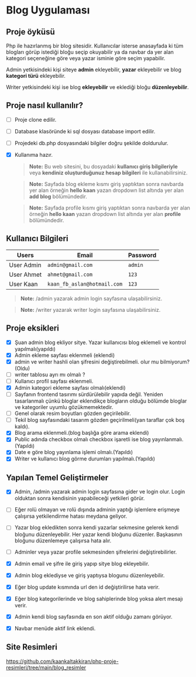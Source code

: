 # Blog Uygulaması
 ## Proje  öyküsü
 Php ile hazırlanmış bir blog sitesidir. Kullanıcılar isterse anasayfada ki tüm blogları görüp istediği bloğu seçip okuyabilir ya da navbar da yer alan kategori seçeneğine göre veya yazar isminie göre seçim yapabilir.

Admin yetkisindeki kişi siteye **admin** ekleyebilir, **yazar** ekleyebilir ve blog **kategori türü** ekleyebilir.

Writer yetkisindeki kişi ise blog **ekleyebilir** ve eklediği bloğu **düzenleyebilir**.

 ## Proje nasıl kullanılır?
- [ ] Proje clone edilir.
- [ ] Database klasöründe ki sql dosyası database import edilir.
- [ ] Projedeki db.php dosyasındaki bilgiler doğru şekilde doldurulur.
- [X] Kullanıma hazır.
      
   > **Note:**  Bu web sitesini, bu dosyadaki **kullanıcı giriş bilgileriyle**  veya **kendiniz oluşturduğunuz hesap bilgileri**  ile kullanabilirsiniz.
   
   > **Note:**  Sayfada blog ekleme kısmı  giriş yaptıktan sonra navbarda yer alan  örneğin **hello kaan**  yazan dropdown list altında yer alan **add blog** bölümündedir.

   > **Note:**  Sayfada profile  kısmı  giriş yaptıktan sonra navbarda yer alan  örneğin **hello kaan**  yazan dropdown list altında yer alan **profile** bölümündedir.

 ## Kullanıcı Bilgileri
 

| Users               |Email                          |Password                         |
|----------------|-------------------------------|-----------------------------|
|User Admin|         `admin@gmail.com`              |`admin`          |
|User Ahmet          |`ahmet@gmail.com`            |`123`           |
|User Kaan          |`kaan_fb_aslan@hotmail.com`  |`123`

 > **Note:** /admin yazarak admin login sayfasına ulaşabilirsiniz.

  > **Note:** /writer yazarak writer login sayfasına ulaşabilirsiniz.

 ## Proje eksikleri
 - [X] Şuan admin blog ekliyor sitye. Yazar kullanıcısı blog eklemeli ve kontrol yapılmalı(yapıldı)
-  [X] Admin ekleme sayfası eklenmeli (eklendi)
- [X] admin ve writer hashli olan şifresini değiştirebilmeli. olur mu bilmiyorum?(Oldu)
-  [ ] writer tablosu ayrı mı olmalı ?
 - [ ] Kullanıcı profil sayfası eklenmeli.
 - [X] Admin kategori ekleme sayfası olmalı(eklendi)
 - [ ] Sayfanın frontend tasırımı sürdürülebilir yapıda değil. Yeniden tasarlanmalı çünkü bloglar eklendikçe blogların olduğu bölümde bloglar ve kategoriler uyumlu gözükmemektedir.
 - [ ] Genel olarak resim boyutları gözden geçirilebilir.
 - [ ] Tekil blog sayfasındaki tasarım gözden geçirilmeli(yan taraflar çok boş kaldı).
 - [X] Blog arama eklenmeli.(blog başlığa göre arama eklendi)
 - [X] Public adında checkbox olmalı checkbox işaretli ise blog yayınlanmalı.(Yapıldı)
 - [X] Date e göre blog yayınlama işlemi olmalı.(Yapıldı)
 - [X] Writer ve kullanıcı blog görme durumları yapılmalı.(Yapıldı) 

 ## Yapılan Temel Geliştirmeler
 - [X] Admin, /admin yazarak admin login sayfasına gider ve login olur. Login olduktan sonra kendisinin yapabileceği yetkileri görür.
 - [ ] Eğer rolü olmayan ve rolü dışında adminin yaptığı işlemlere erişmeye çalışırsa yetkilendirme hatası meydana geliyor.
 - [ ] Yazar blog ekledikten sonra kendi yazarlar sekmesine gelerek kendi bloğunu düzenleyebilir. Her yazar kendi bloğunu düzenler. Başkasının bloğunu düzenlemeye çalışırsa hata alır.
 - [ ] Adminler veya yazar profile sekmesinden şifrelerini değiştirebilirler.
- [X] Admin email ve şifre ile giriş yapıp sitye blog ekleyebilir.
- [X] Admin blog eklediyse ve giriş yaptıysa blogunu düzenleyebilir.
- [X] Eğer blog update kısmında url den id değiştirilirse hata verir.
- [X] Eğer blog kategorilerinde ve blog sahiplerinde blog yoksa alert mesajı verir.
- [X] Admin kendi blog sayfasında en son aktif olduğu zamanı görüyor.
- [X] Navbar menüde aktif link eklendi.



      
## Site Resimleri
https://github.com/kaankaltakkiran/php-proje-resimleri/tree/main/blog_resimler
